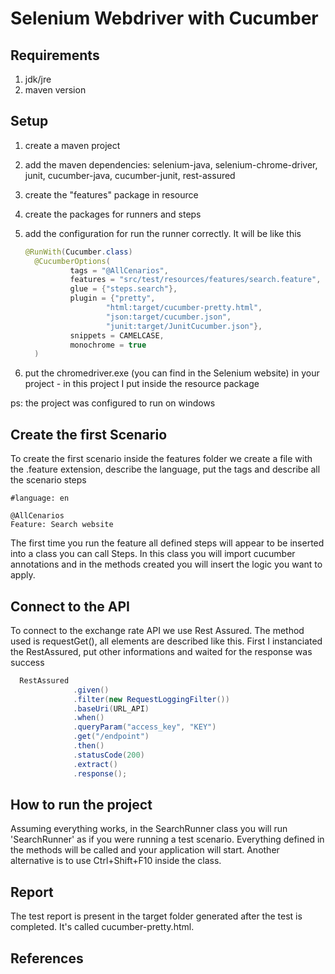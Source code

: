 # Selenium Webdriver with Cucumber


## Requirements

1. jdk/jre
1. maven version

## Setup

1. create a maven project
1. add the maven dependencies: selenium-java, selenium-chrome-driver, junit, cucumber-java, cucumber-junit, rest-assured
1. create the "features" package in resource
1. create the packages for runners and steps
1. add the configuration for run the runner correctly. It will be like this

    ```java
   @RunWith(Cucumber.class)
      @CucumberOptions(
              tags = "@AllCenarios",
              features = "src/test/resources/features/search.feature",
              glue = {"steps.search"},
              plugin = {"pretty",
                      "html:target/cucumber-pretty.html",
                      "json:target/cucumber.json",
                      "junit:target/JunitCucumber.json"},
              snippets = CAMELCASE,
              monochrome = true
      )   
   ```
   
 1. put the chromedriver.exe (you can find in the Selenium website) in your project - in this project I put inside the resource package
 
 ps: the project was configured to run on windows
  
## Create the first Scenario
  To create the first scenario inside the features folder we create a file with the .feature extension, describe the language, put the tags and describe all the scenario steps
  
  ````gherkin
  #language: en
  
  @AllCenarios
  Feature: Search website
  ````

  The first time you run the feature all defined steps will appear to be inserted into a class you can call Steps.
  In this class you will import cucumber annotations and in the methods created you will insert the logic you want to apply.
     
## Connect to the API
  To connect to the exchange rate API we use Rest Assured. The method used is requestGet(), all elements are described like this. 
  First I instanciated the RestAssured, put other informations and waited for the response was success
  ```java
    RestAssured
                .given()
                .filter(new RequestLoggingFilter())
                .baseUri(URL_API)
                .when()
                .queryParam("access_key", "KEY")
                .get("/endpoint")
                .then()
                .statusCode(200)
                .extract()
                .response();
  ```
  
## How to run the project

   Assuming everything works, in the SearchRunner class you will run 'SearchRunner' as if you were running a test scenario.
   Everything defined in the methods will be called and your application will start.
   Another alternative is to use Ctrl+Shift+F10 inside the class.


## Report

   The test report is present in the target folder generated after the test is completed. 
   It's called cucumber-pretty.html.
   
## References
   
      